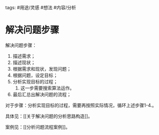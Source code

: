 tags: #用途/灵感 #想法 #内容/分析 

# 解决问题步骤

解决问题步骤：
1. 描述需求；
2. 描述现状；
3. 根据需求和现状，发现问题；
4. 根据问题，设定目标；
5. 分析实现目标的过程；
	1. 这一步需要搜索算法运作。
6. 最后汇总出解决问题的流程；

对于步骤：分析实现目标的过程，需要再按照实际情况，循环上述步骤1-4.。


具体见：[[关于解决问题的分析思路构造]]。

案例见：[[分析问题流程案例]]。